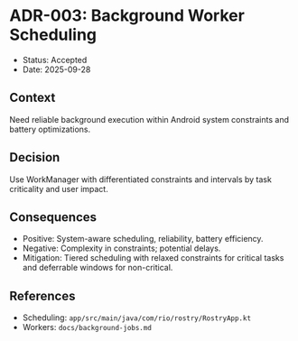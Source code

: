 # ADR-003: Background Worker Scheduling

- Status: Accepted
- Date: 2025-09-28

## Context
Need reliable background execution within Android system constraints and battery optimizations.

## Decision
Use WorkManager with differentiated constraints and intervals by task criticality and user impact.

## Consequences
- Positive: System-aware scheduling, reliability, battery efficiency.
- Negative: Complexity in constraints; potential delays.
- Mitigation: Tiered scheduling with relaxed constraints for critical tasks and deferrable windows for non-critical.

## References
- Scheduling: `app/src/main/java/com/rio/rostry/RostryApp.kt`
- Workers: `docs/background-jobs.md`
